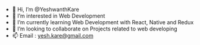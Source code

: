 - 👋 Hi, I’m @YeshwanthKare
- 👀 I’m interested in Web Development
- 🌱 I’m currently learning Web Development with React, Native and Redux
- 💞️ I’m looking to collaborate on Projects related to web developing
- 📫 Email : yesh.kare@gmail.com

<!---
YeshwanthKare/YeshwanthKare is a ✨ special ✨ repository because its `README.md` (this file) appears on your GitHub profile.
You can click the Preview link to take a look at your changes.
--->
